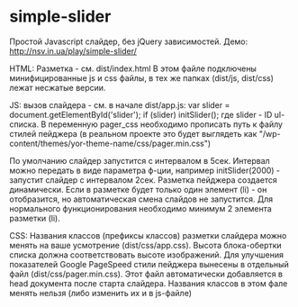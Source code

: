 # simple-slider

Простой Javascript слайдер, без jQuery зависимостей.
Демо: http://nsv.in.ua/play/simple-slider/

HTML:
Разметка - см. dist/index.html
В этом файле подключены минифицированные js и css файлы, в тех же папках (dist/js, dist/css) лежат несжатые версии.


JS:
вызов слайдера - см. в начале dist/app.js:
var slider = document.getElementById('slider');
if (slider) initSlider();  где slider - ID ul-списка.
В переменную pager_css необходимо прописать путь к файлу стилей пейджера (в реальном проекте это будет выглядеть как "/wp-content/themes/yor-theme-name/css/pager.min.css")

По умолчанию слайдер запустится с интервалом в 5сек. Интервал можно передать в виде параметра ф-ции, например initSlider(2000) - запустит слайдер с интервалом 2сек.
Разметка пейджера создается динамически.
Если в разметке будет только один элемент (li) - он отобразится, но автоматическая смена слайдов не запустится. Для нормального функционирования необходимо минимум 2 элемента разметки (li).


CSS:
Названия классов (префиксы классов) разметки слайдера можно менять на ваше усмотрение (dist/css/app.css).
Высота блока-обертки списка должна соответствовать высоте изображений.
Для улучшения показателей Google PageSpeed стили пейджера вынесены в отдельный файл (dist/css/pager.min.css). Этот файл автоматически добавляется в head документа после старта слайдера.
Названия классов в этом фале менять нельзя (либо изменить их и в js-файле)





